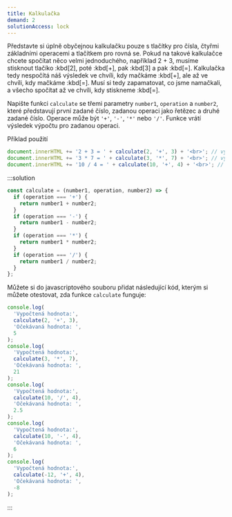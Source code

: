 ```yaml
---
title: Kalkulačka
demand: 2
solutionAccess: lock
---
```


Představte si úplně obyčejnou kalkulačku pouze s tlačítky pro čísla, čtyřmi základními operacemi a tlačítkem pro rovná se. Pokud na takové kalkulačce chcete spočítat něco velmi jednoduchého, například 2 + 3, musíme stisknout tlačíko :kbd[2], poté :kbd[+], pak :kbd[3] a pak :kbd[=]. Kalkulačka tedy nespočítá náš výsledek ve chvíli, kdy mačkáme :kbd[+], ale až ve chvíli, kdy mačkáme :kbd[=]. Musí si tedy zapamatovat, co jsme namačkali, a všecho spočítat až ve chvíli, kdy stiskneme :kbd[=].

Napište funkci `calculate` se třemi parametry `number1`, `operation` a `number2`, které představují první zadané číslo, zadanou operaci jako řetězec a druhé zadané číslo. Operace může být `'+'`, `'-'`, `'*'` nebo `'/'`. Funkce vrátí výsledek výpočtu pro zadanou operaci.

Příklad použití

```js
document.innerHTML += '2 + 3 = ' + calculate(2, '+', 3) + '<br>'; // vypíše výsledek 5
document.innerHTML += '3 * 7 = ' + calculate(3, '*', 7) + '<br>'; // vypíše výsledek 21
document.innerHTML += '10 / 4 = ' + calculate(10, '+', 4) + '<br>'; // vypíše výsledek 2.5
```

:::solution

```js
const calculate = (number1, operation, number2) => {
  if (operation === '+') {
    return number1 + number2;
  }
  if (operation === '-') {
    return number1 - number2;
  }
  if (operation === '*') {
    return number1 * number2;
  }
  if (operation === '/') {
    return number1 / number2;
  }
};
```

Můžete si do javascriptového souboru přidat následující kód, kterým si můžete otestovat, zda funkce `calculate` funguje:

```js
console.log(
  'Vypočtená hodnota:',
  calculate(2, '+', 3),
  'Očekávaná hodnota: ',
  5
);
console.log(
  'Vypočtená hodnota:',
  calculate(3, '*', 7),
  'Očekávaná hodnota: ',
  21
);
console.log(
  'Vypočtená hodnota:',
  calculate(10, '/', 4),
  'Očekávaná hodnota: ',
  2.5
);
console.log(
  'Vypočtená hodnota:',
  calculate(10, '-', 4),
  'Očekávaná hodnota: ',
  6
);
console.log(
  'Vypočtená hodnota:',
  calculate(-12, '+', 4),
  'Očekávaná hodnota: ',
  -8
);
```

:::
